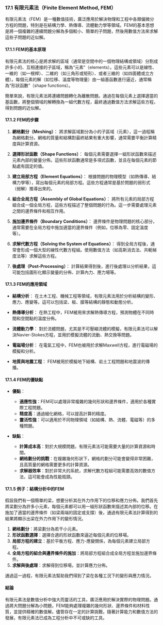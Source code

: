 ### **17.1 有限元素法（Finite Element Method, FEM）**

有限元素法（FEM）是一種數值技術，廣泛應用於解決物理和工程中各類偏微分方程的問題，特別是在結構力學、熱傳導、流體動力學等領域。FEM的基本思想是將一個複雜的連續問題分解為多個較小、簡單的子問題，然後用數值方法來求解這些子問題的近似解。

#### **17.1.1 FEM的基本原理**

有限元素法的核心是將求解的區域（通常是空間中的一個物理結構或領域）分割成許多小的、互相連接的子區域，稱為“元素”（elements）。這些元素可以是線性、一維的（如一根桿）、二維的（如三角形或矩形）、或者三維的（如四面體或立方體）。每個元素的解（如位移、溫度等物理量）由一組基函數進行逼近，通常稱為“形狀函數”（shape functions）。

簡單來說，有限元素法將連續問題轉化為離散問題。通過在每個元素上選擇適當的基函數，將整個領域的解轉換為一組代數方程，最終通過數值方法求解這些方程，得到問題的近似解。

#### **17.1.2 FEM的步驟**

1. **網格劃分（Meshing）**：
   將求解區域劃分為小的子區域（元素），這一過程稱為網格劃分。網格的質量和結構對最終結果有重大影響，通常需要平衡計算精度與計算資源。

2. **選擇形狀函數（Shape Functions）**：
   每個元素需要選擇一組形狀函數來描述元素內部的變量分佈。這些形狀函數通常是多項式函數，並且在每個元素的節點處有固定的值。

3. **建立局部方程（Element Equations）**：
   根據問題的物理模型（如熱傳導、結構力學等），寫出每個元素的局部方程。這些方程通常是基於問題的弱形式（弱解）推導出來的。

4. **組合全局方程（Assembly of Global Equations）**：
   將所有元素的局部方程組合成一個全局方程，這些方程描述了整個問題的行為。這一步需要處理元素之間的邊界條件和相互作用。

5. **施加邊界條件（Boundary Conditions）**：
   邊界條件是物理問題的核心部分，通常需要在全局方程中施加適當的邊界條件（例如，位移為零、固定溫度等）。

6. **求解代數方程（Solving the System of Equations）**：
   得到全局方程後，通常會形成一個大型的線性代數方程組。使用數值方法（如高斯消去法、共軛梯度法等）求解這些方程。

7. **後處理（Post-Processing）**：
   計算結果得到後，進行後處理以分析結果，這可能包括圖形化顯示變量的分佈、計算內力、應力場等。

#### **17.1.3 FEM的應用領域**

- **結構分析**：
  在土木工程、機械工程等領域，有限元素法用於分析結構的變形、應力、應變等。這可以包括梁、板、膜等結構的靜態和動態分析。

- **熱傳導分析**：
  在熱工程中，FEM被用來求解熱傳導方程，預測物體在不同時間和空間點的溫度分佈。

- **流體動力學**：
  對於流體問題，尤其是不可壓縮流體的模擬，有限元素法可以解決Navier-Stokes方程，並用於模擬流體的流動、熱交換等問題。

- **電磁場分析**：
  在電氣工程中，FEM也被用於求解Maxwell方程，進行電磁場的模擬和分析。

- **地質與地震工程**：
  FEM被用於模擬地下結構、岩土工程問題和地震波的傳播。

#### **17.1.4 FEM的優缺點**

- **優點**：
  - **適應性強**：FEM可以處理非常複雜的幾何形狀和邊界條件，適用於各種實際工程問題。
  - **精度高**：通過細化網格，可以提高計算的精度。
  - **靈活性強**：可以適用於不同物理領域（如結構、熱、流體、電磁等）的多種問題。

- **缺點**：
  - **計算成本高**：對於大規模問題，有限元素法可能需要大量的計算資源和時間。
  - **網格劃分的挑戰**：在複雜幾何形狀下，網格的劃分可能會變得非常困難，且高質量的網格需要更多的計算資源。
  - **求解器效率**：對於非常大的系統，求解代數方程組可能需要高效的數值方法，這可能會成為性能瓶頸。

#### **17.1.5 例子：結構分析中的FEM**

假設我們有一個簡單的梁，想要分析其在外力作用下的位移和應力分佈。我們首先將梁劃分為許多小元素，每個元素都可以用一組形狀函數來描述其內部的位移。在施加了適當的邊界條件（如梁兩端的固定或支撐）後，通過有限元素法計算得到的結果將顯示出梁在外力作用下的變形情況。

1. **網格劃分**：將梁劃分為若干小元素。
2. **形狀函數選擇**：選擇合適的形狀函數來逼近每個元素的位移場。
3. **局部方程的建立**：基於平衡方程、應力-應變關係，為每個元素建立局部方程。
4. **全局方程的組合與邊界條件的施加**：將局部方程組合成全局方程並施加邊界條件。
5. **求解與後處理**：求解得到位移場，並計算應力分佈。

通過這一過程，有限元素法幫助我們得到了梁在各種工況下的變形與應力情況。

#### **結論**

有限元素法是數值分析中強大而靈活的工具，廣泛應用於解決實際的物理問題。通過將大問題分解為小問題，FEM能夠處理複雜的幾何形狀、邊界條件和材料性質，並提供精確的數值解。儘管存在一定的計算挑戰，隨著計算能力和數值方法的發展，有限元素法已成為工程分析中不可或缺的工具。
